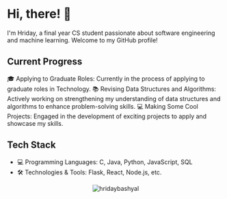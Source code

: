 # Hi, there! 👋
I'm Hriday, a final year CS student passionate about software engineering and machine learning. Welcome to my GitHub profile!

## Current Progress
🎓 Applying to Graduate Roles: Currently in the process of applying to graduate roles in Technology.
📚 Revising Data Structures and Algorithms: Actively working on strengthening my understanding of data structures and algorithms to enhance problem-solving skills.
💻 Making Some Cool Projects: Engaged in the development of exciting projects to apply and showcase my skills.

## Tech Stack
- 💻 Programming Languages: C, Java, Python, JavaScript, SQL
- 🛠️ Technologies & Tools: Flask, React, Node.js, etc.

<p align=center>&nbsp;<img align="center" src="https://github-readme-stats.vercel.app/api?username=hridaybashyal&show_icons=true" alt="hridaybashyal" /></p>
